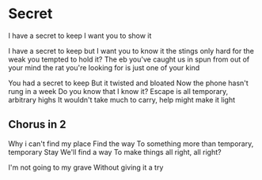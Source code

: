 # Secret

I have a secret to keep
I want you to show it

I have a secret to keep
but I want you to know it
the stings only hard for the weak
you tempted to hold it?
The eb you've caught us in
spun from out of your mind
the rat you're looking for
is just one of your kind

You had a secret to keep
But it twisted and bloated
Now the phone hasn't rung in a week
Do you know that I know it?
Escape is all temporary, arbitrary highs
It wouldn't take much to carry, help might make it light


## Chorus in 2
Why i can't find my place
Find the way
To something more than temporary, temporary
Stay
We'll find a way
To make things all right, all right?

I'm not going to my grave
Without giving it a try
